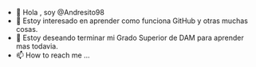 - 👋 Hola , soy @Andresito98
- 👀 Estoy interesado en aprender como funciona GitHub y otras muchas cosas.
- 💞️ Estoy deseando terminar mi Grado Superior de DAM para aprender mas todavia.
- 📫 How to reach me ...

<!---
Andresito98/Andresito98 is a ✨ special ✨ repository because its `README.md` (this file) appears on your GitHub profile.
You can click the Preview link to take a look at your changes.
--->
